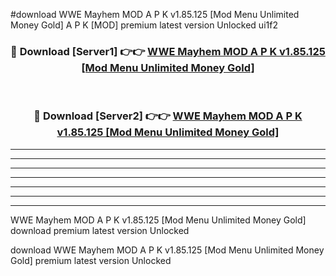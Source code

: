 #download WWE Mayhem MOD A P K v1.85.125 [Mod Menu Unlimited Money Gold]  A P K [MOD] premium latest version Unlocked ui1f2 



<div align="center">
<h3>🔴 Download [Server1] 👉👉 <a href="https://apkdownload2.web.app/">WWE Mayhem MOD A P K v1.85.125 [Mod Menu Unlimited Money Gold] </a></h3><br>

<h3>🔴 Download [Server2] 👉👉 <a href="https://apkdownload2.web.app/">WWE Mayhem MOD A P K v1.85.125 [Mod Menu Unlimited Money Gold] </a></h3>
</div>





----------------------------------------------------------

----------------------------------------------------------

----------------------------------------------------------

----------------------------------------------------------

----------------------------------------------------------

----------------------------------------------------------

----------------------------------------------------------

WWE Mayhem MOD A P K v1.85.125 [Mod Menu Unlimited Money Gold]  download premium latest version Unlocked

download WWE Mayhem MOD A P K v1.85.125 [Mod Menu Unlimited Money Gold]  premium latest version Unlocked
